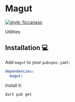 # Magut

[![style: ficcanaso](https://img.shields.io/badge/style-ficcanaso-yellow)](https://github.com/dbbd59/ficcanaso)

Utilities

## Installation 💻

Add `magut` to your `pubspec.yaml`:

```yaml
dependencies:
  magut:
```

Install it:

```sh
dart pub get
```

